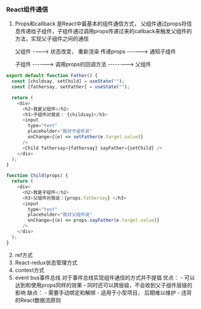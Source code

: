 ### React组件通信

1. Props和callback
	是React中最基本的组件通信方式， 父组件通过props将信息传递给子组件，子组件通过调用props传递过来的callback来触发父组件的方法，实现父子组件之间的通信
	
	父组件  ----> 状态改变， 重新渲染  传递props  ------> 通知子组件
	 
	子组件  ------> 调用props的回调方法 --------> 父组件
	
```js
export default function Father() {
  const [childsay, setChild] = useState("");
  const [fathersay, setFather] = useState("");

  return (
    <div>
      <h2>我是父组件</h2>
      <h3>子组件对我说： {childsay}</h3>
      <input
        type="text"
        placeholder="我对子组件说"
        onChange={(e) => setFather(e.target.value)}
      />
      <Child fathersay={fathersay} sayFather={setChild} />
    </div>
  );
}

function Child(props) {
  return (
    <div>
      <h2>我是子组件</h2>
      <h3>父组件对我说：{props.fathersay} </h3>
      <input
        type="text"
        placeholder="我对父组件说"
        onChange={(e) => props.sayFather(e.target.value)}
      />
    </div>
  );
}
```
2. ref方式
3. React-redux状态管理方式
4. context方式
5. event bus事件总线
	对于事件总线实现组件通信的方式并不提倡
	优点： 
		- 可以达到和使用props同样的效果
		- 同时还可以跨层级，不会收到父子组件层级的影响
	缺点：
		- 需要手动绑定和解绑
		- 适用于小型项目， 后期难以维护
		- 违背的React数据流原则





